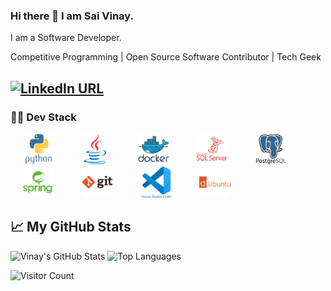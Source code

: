 ### Hi there 👋 I am Sai Vinay. 

I am a Software Developer.

Competitive Programming | Open Source Software Contributor | Tech Geek

[![LinkedIn URL](https://img.shields.io/badge/Connect%20with%20me%20on%20-LinkedIn-blue)](https://www.linkedin.com/in/saivinay8/)
---


### :technologist: Dev Stack


<img src="https://github.com/devicons/devicon/blob/master/icons/python/python-original-wordmark.svg" alt="Python" width="50" height="50" hspace="20"/><img src="https://github.com/devicons/devicon/blob/master/icons/java/java-original.svg" alt="Java" width="50" height="50" hspace="20"/>  <img src="https://github.com/devicons/devicon/blob/master/icons/docker/docker-original-wordmark.svg" alt="Docker" width="50" height="50" hspace="20"/>  <img src="https://github.com/devicons/devicon/blob/master/icons/microsoftsqlserver/microsoftsqlserver-plain-wordmark.svg" alt="MS SQL Server" width="50" height="50" hspace="20" style="background-color:white"/>  <img src="https://github.com/devicons/devicon/blob/master/icons/postgresql/postgresql-original-wordmark.svg" alt="Postgresql" width="50" height="50" hspace="20"/>  <img src="https://github.com/devicons/devicon/blob/master/icons/spring/spring-original-wordmark.svg" alt="Spring Boot" width="50" height="50" hspace="20"/>  <img src="https://github.com/devicons/devicon/blob/master/icons/git/git-original-wordmark.svg" alt="Git" width="50" height="50" hspace="20"/>  <img src="https://github.com/devicons/devicon/blob/master/icons/vscode/vscode-original-wordmark.svg" alt="VSCode" width="50" height="50" hspace="20"/>  <img src="https://github.com/devicons/devicon/blob/master/icons/ubuntu/ubuntu-plain-wordmark.svg" alt="Ubuntu" width="50" height="50" hspace="20"/>


## &#x1f4c8; My GitHub Stats

<img alt="Vinay's GitHub Stats" src="https://github-readme-stats.vercel.app/api?username=V1NAY8&show_icons=true&hide_border=true&theme=gotham&include_all_commits=true&count_private=true" width=530/> <img alt="Top Languages" src="https://github-readme-stats.vercel.app/api/top-langs/?username=V1NAY8&custom_title=Languages%20I%20have%20used&layout=compact&theme=radical" width=370/>


![Visitor Count](https://profile-counter.glitch.me/{V1NAY8}/count.svg)


